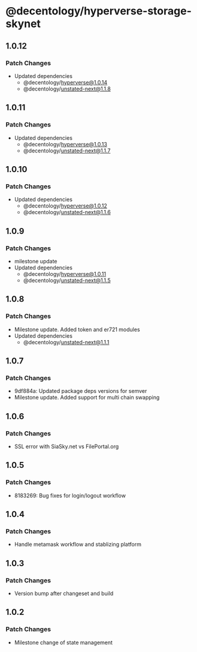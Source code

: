 # @decentology/hyperverse-storage-skynet

## 1.0.12

### Patch Changes

-   Updated dependencies
    -   @decentology/hyperverse@1.0.14
    -   @decentology/unstated-next@1.1.8

## 1.0.11

### Patch Changes

-   Updated dependencies
    -   @decentology/hyperverse@1.0.13
    -   @decentology/unstated-next@1.1.7

## 1.0.10

### Patch Changes

-   Updated dependencies
    -   @decentology/hyperverse@1.0.12
    -   @decentology/unstated-next@1.1.6

## 1.0.9

### Patch Changes

-   milestone update
-   Updated dependencies
    -   @decentology/hyperverse@1.0.11
    -   @decentology/unstated-next@1.1.5

## 1.0.8

### Patch Changes

-   Milestone update. Added token and er721 modules
-   Updated dependencies
    -   @decentology/unstated-next@1.1.1

## 1.0.7

### Patch Changes

-   9df884a: Updated package deps versions for semver
-   Milestone update. Added support for multi chain swapping

## 1.0.6

### Patch Changes

-   SSL error with SiaSky.net vs FilePortal.org

## 1.0.5

### Patch Changes

-   8183269: Bug fixes for login/logout workflow

## 1.0.4

### Patch Changes

-   Handle metamask workflow and stablizing platform

## 1.0.3

### Patch Changes

-   Version bump after changeset and build

## 1.0.2

### Patch Changes

-   Milestone change of state management
